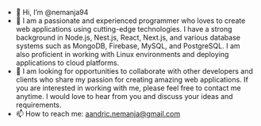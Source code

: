 - 👋 Hi, I’m @nemanja94
- 👀  I am a passionate and experienced programmer who loves to create web applications using cutting-edge technologies. I have a strong background in Node.js, Nest.js, React, Next.js, and various database systems such as MongoDB, Firebase, MySQL, and PostgreSQL. I am also proficient in working with Linux environments and deploying applications to cloud platforms.
- 💞️ I am looking for opportunities to collaborate with other developers and clients who share my passion for creating amazing web applications. If you are interested in working with me, please feel free to contact me anytime. I would love to hear from you and discuss your ideas and requirements.
- 📫 How to reach me:
  aandric.nemanja@gmail.com
